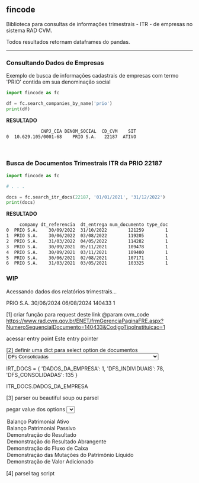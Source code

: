 ## fincode

Biblioteca para consultas de informações trimestrais - ITR - de empresas no sistema RAD CVM. 

Todos resultados retornam dataframes do pandas.

--- 

### Consultando Dados de Empresas

Exemplo de busca de informações cadastrais de empresas com termo 'PRIO' contida em sua denominação social

```py
import fincode as fc

df = fc.search_companies_by_name('prio')
print(df)
```

**RESULTADO**

```sh
             CNPJ_CIA DENOM_SOCIAL  CD_CVM    SIT
0  10.629.105/0001-68    PRIO S.A.   22187  ATIVO
```


<br>

### Busca de Documentos Trimestrais ITR da PRIO 22187

```py
import fincode as fc

# . . . 

docs = fc.search_itr_docs(22187, '01/01/2021', '31/12/2022')
print(docs)
```

**RESULTADO**

```sh
     company dt_referencia  dt_entrega num_documento type_doc
0  PRIO S.A.    30/09/2022  31/10/2022        121259        1
1  PRIO S.A.    30/06/2022  03/08/2022        119205        1
2  PRIO S.A.    31/03/2022  04/05/2022        114282        1
3  PRIO S.A.    30/09/2021  05/11/2021        109478        1
4  PRIO S.A.    30/09/2021  03/11/2021        109400        1
5  PRIO S.A.    30/06/2021  02/08/2021        107171        1
6  PRIO S.A.    31/03/2021  03/05/2021        103325        1
```


### WIP

Acessando dados dos relatórios trimestrais...

PRIO S.A.    30/06/2024  06/08/2024        140433        1




[1] criar função para request deste link
@param cvm_code
https://www.rad.cvm.gov.br/ENET/frmGerenciaPaginaFRE.aspx?NumeroSequencialDocumento=140433&CodigoTipoInstituicao=1


acessar entry point Este entry pointer

[2] definir uma dict para select option de documentos
 <select name="cmbGrupo" id="cmbGrupo" Label="Você esta vendo:" ShowLabel="true">
	<option value="1">Dados da Empresa</option>
	<option value="78">DFs Individuais</option>
	<option selected="selected" value="135">DFs Consolidadas</option>
	<option value="PDF|192">Coment&#225;rio do Desempenho</option>
	<option value="PDF|193">Notas Explicativas</option>
	<option value="PDF|194">Coment&#225;rio Sobre o Comportamento das Proje&#231;&#245;es Empresariais</option>
	<option value="PDF|199">Outras Informa&#231;&#245;es que a Companhia Entenda Relevantes</option>
	<option value="207">Pareceres e Declara&#231;&#245;es</option>
</select>

IRT_DOCS = {
	'DADOS_DA_EMPRESA': 1,
	'DFS_INDIVIDUAIS': 78,
	'DFS_CONSOLIDADAS': 135
}

ITR_DOCS.DADOS_DA_EMPRESA




[3] parser ou beautiful soup ou parsel 

pegar value dos options
<select name="cmbQuadro" id="cmbQuadro" ShowLabel="true">
<option value="frmDemonstracaoFinanceiraITR.aspx?Informacao=2&amp;Demonstracao=2&amp;Periodo=0&amp;Grupo=DFs+Consolidadas&amp;Quadro=Balan%c3%a7o+Patrimonial+Ativo&amp;NomeTipoDocumento=ITR&amp;Empresa=PRIO S.A.&amp;DataReferencia=2022-09-30&amp;Versao=1">Balan&#231;o Patrimonial Ativo</option>
<option value="frmDemonstracaoFinanceiraITR.aspx?Informacao=2&amp;Demonstracao=3&amp;Periodo=0&amp;Grupo=DFs+Consolidadas&amp;Quadro=Balan%c3%a7o+Patrimonial+Passivo&amp;NomeTipoDocumento=ITR&amp;Empresa=PRIO S.A.&amp;DataReferencia=2022-09-30&amp;Versao=1">Balan&#231;o Patrimonial Passivo</option>
<option selected="selected" value="frmDemonstracaoFinanceiraITR.aspx?Informacao=2&amp;Demonstracao=4&amp;Periodo=0&amp;Grupo=DFs+Consolidadas&amp;Quadro=Demonstra%c3%a7%c3%a3o+do+Resultado&amp;NomeTipoDocumento=ITR&amp;Empresa=PRIO S.A.&amp;DataReferencia=2022-09-30&amp;Versao=1">Demonstra&#231;&#227;o do Resultado</option>
<option value="frmDemonstracaoFinanceiraITR.aspx?Informacao=2&amp;Demonstracao=5&amp;Periodo=0&amp;Grupo=DFs+Consolidadas&amp;Quadro=Demonstra%c3%a7%c3%a3o+do+Resultado+Abrangente&amp;NomeTipoDocumento=ITR&amp;Empresa=PRIO S.A.&amp;DataReferencia=2022-09-30&amp;Versao=1">Demonstra&#231;&#227;o do Resultado Abrangente</option>
<option value="frmDemonstracaoFinanceiraITR.aspx?Informacao=2&amp;Demonstracao=99&amp;Periodo=0&amp;Grupo=DFs+Consolidadas&amp;Quadro=Demonstra%c3%a7%c3%a3o+do+Fluxo+de+Caixa&amp;NomeTipoDocumento=ITR&amp;Empresa=PRIO S.A.&amp;DataReferencia=2022-09-30&amp;Versao=1">Demonstra&#231;&#227;o do Fluxo de Caixa</option>
<option value="frmDemonstracaoFinanceiraITR.aspx?Informacao=200&amp;Demonstracao=8&amp;Periodo=4|6&amp;Grupo=DFs+Consolidadas&amp;Quadro=Demonstra%c3%a7%c3%a3o+das+Muta%c3%a7%c3%b5es+do+Patrim%c3%b4nio+L%c3%adquido&amp;NomeTipoDocumento=ITR&amp;Empresa=PRIO S.A.&amp;DataReferencia=2022-09-30&amp;Versao=1">Demonstra&#231;&#227;o das Muta&#231;&#245;es do Patrim&#244;nio L&#237;quido</option>
<option value="frmDemonstracaoFinanceiraITR.aspx?Informacao=2&amp;Demonstracao=9&amp;Periodo=0&amp;Grupo=DFs+Consolidadas&amp;Quadro=Demonstra%c3%a7%c3%a3o+de+Valor+Adicionado&amp;NomeTipoDocumento=ITR&amp;Empresa=PRIO S.A.&amp;DataReferencia=2022-09-30&amp;Versao=1">Demonstra&#231;&#227;o de Valor Adicionado</option>
</select>


[4] parsel tag script
<script type="text/javascript">
//<![CDATA[
window.frames[0].location='frmDemonstracaoFinanceiraITR.aspx?Informacao=2&Demonstracao=4&Periodo=0&Grupo=DFs+Consolidadas&Quadro=Demonstra%c3%a7%c3%a3o+do+Resultado&NomeTipoDocumento=ITR&Empresa=PRIO S.A.&DataReferencia=2022-09-30&Versao=1&CodTipoDocumento=3&NumeroSequencialDocumento=121259&NumeroSequencialRegistroCvm=2047&CodigoTipoInstituicao=1&Hash=TPJcymsReAUxJNokbLHcgQ8BpWbfGhgn1vkeO5lUOA';//]]>
</script>